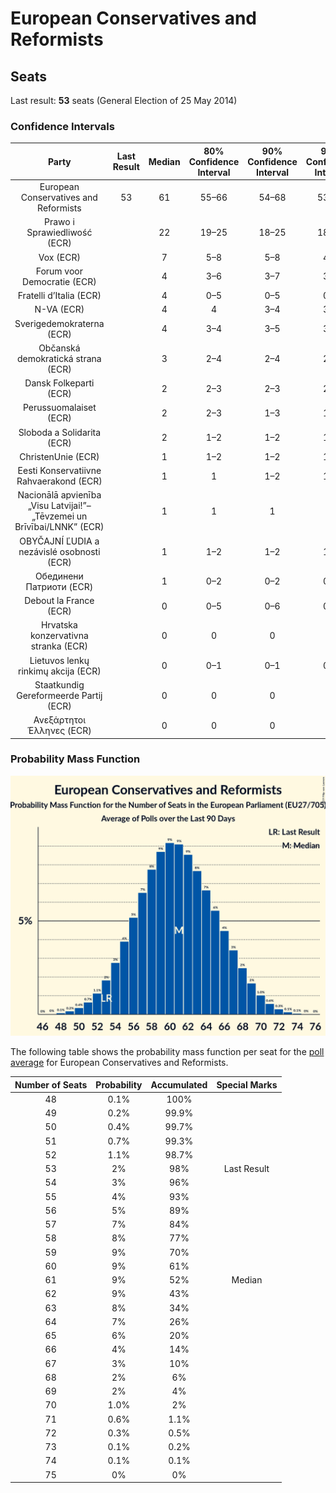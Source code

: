 # European Conservatives and Reformists

## Seats

Last result: **53** seats (General Election of 25 May 2014)

### Confidence Intervals

| Party | Last Result | Median | 80% Confidence Interval | 90% Confidence Interval | 95% Confidence Interval | 99% Confidence Interval |
|:-----:|:-----------:|:------:|:-----------------------:|:-----------------------:|:-----------------------:|:-----------------------:|
| European Conservatives and Reformists | 53 | 61 | 55–66 | 54–68 | 53–69 | 50–71 |
| Prawo i Sprawiedliwość (ECR) | | 22 | 19–25 | 18–25 | 18–26 | 17–27 |
| Vox (ECR) | | 7 | 5–8 | 5–8 | 4–9 | 4–9 |
| Forum voor Democratie (ECR) | | 4 | 3–6 | 3–7 | 3–7 | 3–7 |
| Fratelli d’Italia (ECR) | | 4 | 0–5 | 0–5 | 0–5 | 0–6 |
| N-VA (ECR) | | 4 | 4 | 3–4 | 3–4 | 3–5 |
| Sverigedemokraterna (ECR) | | 4 | 3–4 | 3–5 | 3–5 | 3–5 |
| Občanská demokratická strana (ECR) | | 3 | 2–4 | 2–4 | 2–4 | 2–4 |
| Dansk Folkeparti (ECR) | | 2 | 2–3 | 2–3 | 2–3 | 2–3 |
| Perussuomalaiset (ECR) | | 2 | 2–3 | 1–3 | 1–3 | 1–3 |
| Sloboda a Solidarita (ECR) | | 2 | 1–2 | 1–2 | 1–2 | 1–2 |
| ChristenUnie (ECR) | | 1 | 1–2 | 1–2 | 1–2 | 0–2 |
| Eesti Konservatiivne Rahvaerakond (ECR) | | 1 | 1 | 1–2 | 1–2 | 1–2 |
| Nacionālā apvienība „Visu Latvijai!”–„Tēvzemei un Brīvībai/LNNK” (ECR) | | 1 | 1 | 1 | 1 | 0–2 |
| OBYČAJNÍ ĽUDIA a nezávislé osobnosti (ECR) | | 1 | 1–2 | 1–2 | 1–2 | 1–2 |
| Обединени Патриоти (ECR) | | 1 | 0–2 | 0–2 | 0–2 | 0–2 |
| Debout la France (ECR) | | 0 | 0–5 | 0–6 | 0–6 | 0–6 |
| Hrvatska konzervativna stranka (ECR) | | 0 | 0 | 0 | 0 | 0 |
| Lietuvos lenkų rinkimų akcija (ECR) | | 0 | 0–1 | 0–1 | 0–1 | 0–1 |
| Staatkundig Gereformeerde Partij (ECR) | | 0 | 0 | 0 | 0 | 0 |
| Ανεξάρτητοι Έλληνες (ECR) | | 0 | 0 | 0 | 0 | 0 |

### Probability Mass Function

![Graph with seats probability mass function not yet produced](average-2019-04-09-seats-pmf-europeanconservativesandreformists.png "Seats Probability Mass Function")

The following table shows the probability mass function per seat for the [poll average](average-2019-04-09.html) for European Conservatives and Reformists.

| Number of Seats | Probability | Accumulated | Special Marks |
|:---------------:|:-----------:|:-----------:|:-------------:|
| 48 | 0.1% | 100% |  |
| 49 | 0.2% | 99.9% |  |
| 50 | 0.4% | 99.7% |  |
| 51 | 0.7% | 99.3% |  |
| 52 | 1.1% | 98.7% |  |
| 53 | 2% | 98% | Last Result |
| 54 | 3% | 96% |  |
| 55 | 4% | 93% |  |
| 56 | 5% | 89% |  |
| 57 | 7% | 84% |  |
| 58 | 8% | 77% |  |
| 59 | 9% | 70% |  |
| 60 | 9% | 61% |  |
| 61 | 9% | 52% | Median |
| 62 | 9% | 43% |  |
| 63 | 8% | 34% |  |
| 64 | 7% | 26% |  |
| 65 | 6% | 20% |  |
| 66 | 4% | 14% |  |
| 67 | 3% | 10% |  |
| 68 | 2% | 6% |  |
| 69 | 2% | 4% |  |
| 70 | 1.0% | 2% |  |
| 71 | 0.6% | 1.1% |  |
| 72 | 0.3% | 0.5% |  |
| 73 | 0.1% | 0.2% |  |
| 74 | 0.1% | 0.1% |  |
| 75 | 0% | 0% |  |


